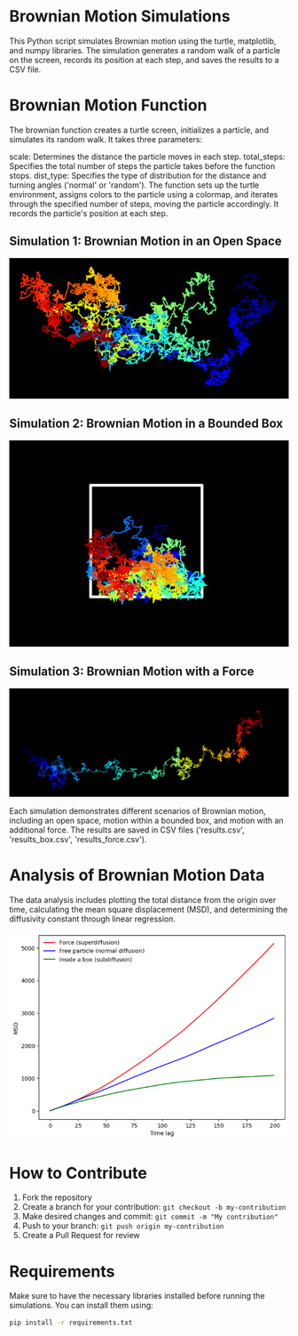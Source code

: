 # Brownian Motion Simulations
This Python script simulates Brownian motion using the turtle, matplotlib, and numpy libraries. The simulation generates a random walk of a particle on the screen, records its position at each step, and saves the results to a CSV file.

# Brownian Motion Function
The brownian function creates a turtle screen, initializes a particle, and simulates its random walk. It takes three parameters:

scale: Determines the distance the particle moves in each step.
total_steps: Specifies the total number of steps the particle takes before the function stops.
dist_type: Specifies the type of distribution for the distance and turning angles ('normal' or 'random').
The function sets up the turtle environment, assigns colors to the particle using a colormap, and iterates through the specified number of steps, moving the particle accordingly. It records the particle's position at each step.

## Simulation 1: Brownian Motion in an Open Space

![open_space](positions.png)

## Simulation 2: Brownian Motion in a Bounded Box
![box](positions_in_a_box.png)

## Simulation 3: Brownian Motion with a Force
![force](positions_in_a_force.png)

Each simulation demonstrates different scenarios of Brownian motion, including an open space, motion within a bounded box, and motion with an additional force. The results are saved in CSV files ('results.csv', 'results_box.csv', 'results_force.csv').


# Analysis of Brownian Motion Data
The data analysis includes plotting the total distance from the origin over time, calculating the mean square displacement (MSD), and determining the diffusivity constant through linear regression.

![comparison](comparison.png)


# How to Contribute

1.  Fork the repository
2.  Create a branch for your contribution: `git checkout -b my-contribution`
3.  Make desired changes and commit: `git commit -m "My contribution"`
4.  Push to your branch: `git push origin my-contribution`
5.  Create a Pull Request for review

# Requirements
Make sure to have the necessary libraries installed before running the simulations. You can install them using:
```bash
pip install -r requirements.txt
